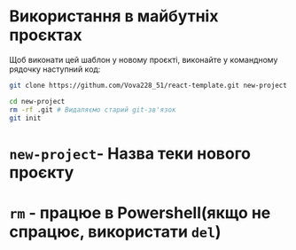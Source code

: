 # Використання в майбутніх проєктах
Щоб виконати цей шаблон у новому проєкті, виконайте у командному рядочку наступний код:
```bash
git clone https://githum.com/Vova228_51/react-template.git new-project

cd new-project
rm -rf .git # Видаляємо старий git-зв'язок
git init
```
# `new-project`- Назва теки нового проєкту
# `rm` - працюе в Powershell(якщо не спрацює, використати `del`)

